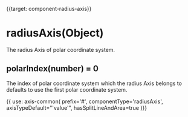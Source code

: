
{{target: component-radius-axis}}

# radiusAxis(Object)

The radius Axis of polar coordinate system.

## polarIndex(number) = 0

The index of polar coordinate system which the radius Axis belongs to defaults to use the first polar coordinate system. 

{{ use: axis-common(
    prefix='#',
    componentType='radiusAxis',
    axisTypeDefault="'value'",
    hasSplitLineAndArea=true
)}}
